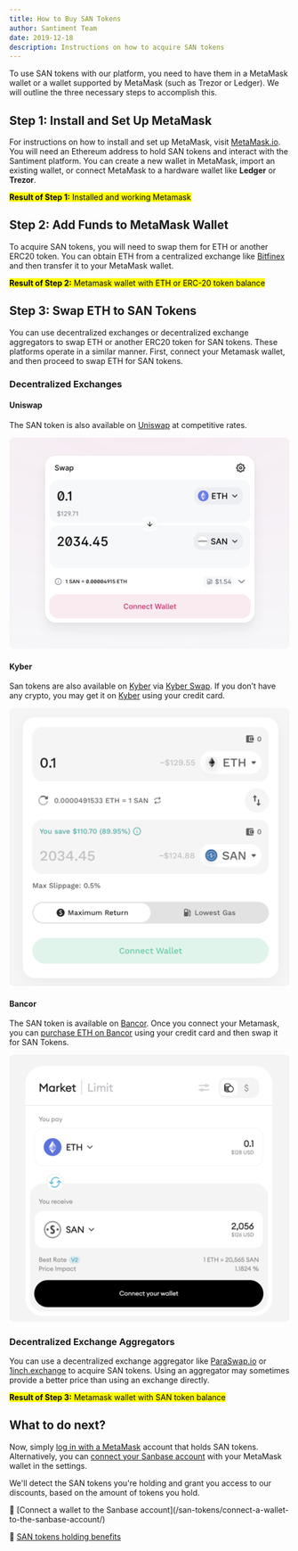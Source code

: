 ```yaml
---
title: How to Buy SAN Tokens
author: Santiment Team
date: 2019-12-18
description: Instructions on how to acquire SAN tokens
---
```


To use SAN tokens with our platform, you need to have them in a MetaMask wallet or a wallet supported by MetaMask (such as Trezor or Ledger). We will outline the three necessary steps to accomplish this.

## Step 1: Install and Set Up MetaMask

For instructions on how to install and set up MetaMask, visit [MetaMask.io](https://metamask.io). You will need an Ethereum address to hold SAN tokens and interact with the Santiment platform. You can create a new wallet in MetaMask, import an existing wallet, or connect MetaMask to a hardware wallet like **Ledger** or **Trezor**.

<mark>__Result of Step 1:__ Installed and working Metamask</mark>

## Step 2: Add Funds to MetaMask Wallet

To acquire SAN tokens, you will need to swap them for ETH or another ERC20 token. You can obtain ETH from a centralized exchange like [Bitfinex](https://bitfinex.com/t/ETH:USD) and then transfer it to your MetaMask wallet.

<mark>__Result of Step 2:__ Metamask wallet with ETH or ERC-20 token balance</mark>

## Step 3: Swap ETH to SAN Tokens

You can use decentralized exchanges or decentralized exchange aggregators to swap ETH or another ERC20 token for SAN tokens. These platforms operate in a similar manner. First, connect your Metamask wallet, and then proceed to swap ETH for SAN tokens.

### Decentralized Exchanges

#### Uniswap

The SAN token is also available on [Uniswap](https://app.uniswap.org/#/swap?outputCurrency=0x7C5A0CE9267ED19B22F8cae653F198e3E8daf098&inputCurrency=ETH) at competitive rates.

![noborder](Uniswap.png)

#### Kyber

San tokens are also available on [Kyber](https://kyber.network/) via [Kyber Swap](https://kyberswap.com/swap/ethereum/eth-to-san). If you don’t have any crypto, you may get it on [Kyber](https://kyberswap.com/buy-crypto) using your credit card.

![noborder](Kyber.png)

#### Bancor

The SAN token is available on [Bancor](https://app.bancor.network/trade?from=0xEeeeeEeeeEeEeeEeEeEeeEEEeeeeEeeeeeeeEEeE&to=0x7C5A0CE9267ED19B22F8cae653F198e3E8daf098). Once you connect your Metamask, you can [purchase ETH on Bancor](https://app.bancor.network/fiat) using your credit card and then swap it for SAN Tokens.

![noborder](Bancor.png)

### Decentralized Exchange Aggregators

You can use a decentralized exchange aggregator like [ParaSwap.io](http://app.paraswap.io/) or [1inch.exchange](https://1inch.exchange/) to acquire SAN tokens. Using an aggregator may sometimes provide a better price than using an exchange directly.

<mark>__Result of Step 3:__ Metamask wallet with SAN token balance</mark>

## What to do next?

Now, simply [log in with a MetaMask](https://app.santiment.net/login) account that holds SAN tokens. Alternatively, you can [connect your Sanbase account](/san-tokens/how-to-stake-san/) with your MetaMask wallet in the settings.

We'll detect the SAN tokens you're holding and grant you access to our discounts, based on the amount of tokens you hold.

<Resource title="Here are a few resources you can refer to:">
🔮 [Connect a wallet to the Sanbase account](/san-tokens/connect-a-wallet-to-the-sanbase-account/)

💎 [SAN tokens holding benefits](/san-tokens/san-tokens-holding-benefits)
</Resource>
